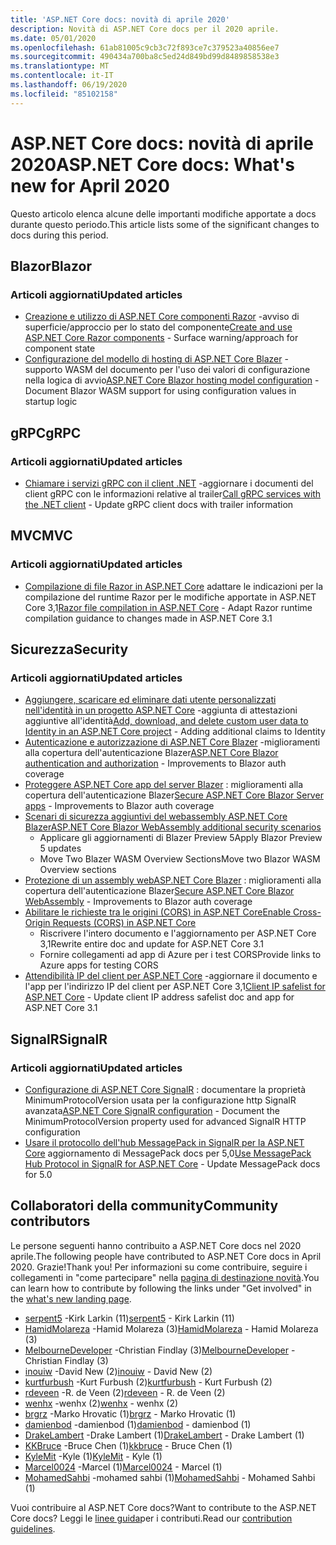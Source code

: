 ```yaml
---
title: 'ASP.NET Core docs: novità di aprile 2020'
description: Novità di ASP.NET Core docs per il 2020 aprile.
ms.date: 05/01/2020
ms.openlocfilehash: 61ab81005c9cb3c72f893ce7c379523a40856ee7
ms.sourcegitcommit: 490434a700ba8c5ed24d849bd99d8489858538e3
ms.translationtype: MT
ms.contentlocale: it-IT
ms.lasthandoff: 06/19/2020
ms.locfileid: "85102158"
---
```

# <a name="aspnet-core-docs-whats-new-for-april-2020"></a><span data-ttu-id="576ff-103">ASP.NET Core docs: novità di aprile 2020</span><span class="sxs-lookup"><span data-stu-id="576ff-103">ASP.NET Core docs: What's new for April 2020</span></span>

<span data-ttu-id="576ff-104">Questo articolo elenca alcune delle importanti modifiche apportate a docs durante questo periodo.</span><span class="sxs-lookup"><span data-stu-id="576ff-104">This article lists some of the significant changes to docs during this period.</span></span>

## <a name="blazor"></a><span data-ttu-id="576ff-105">Blazor</span><span class="sxs-lookup"><span data-stu-id="576ff-105">Blazor</span></span>

### <a name="updated-articles"></a><span data-ttu-id="576ff-106">Articoli aggiornati</span><span class="sxs-lookup"><span data-stu-id="576ff-106">Updated articles</span></span>

- <span data-ttu-id="576ff-107">[Creazione e utilizzo di ASP.NET Core componenti Razor](../blazor/components/index.md) -avviso di superficie/approccio per lo stato del componente</span><span class="sxs-lookup"><span data-stu-id="576ff-107">[Create and use ASP.NET Core Razor components](../blazor/components/index.md) - Surface warning/approach for component state</span></span>
- <span data-ttu-id="576ff-108">[Configurazione del modello di hosting di ASP.NET Core Blazer](../blazor/fundamentals/additional-scenarios.md) -supporto WASM del documento per l'uso dei valori di configurazione nella logica di avvio</span><span class="sxs-lookup"><span data-stu-id="576ff-108">[ASP.NET Core Blazor hosting model configuration](../blazor/fundamentals/additional-scenarios.md) - Document Blazor WASM support for using configuration values in startup logic</span></span>

## <a name="grpc"></a><span data-ttu-id="576ff-109">gRPC</span><span class="sxs-lookup"><span data-stu-id="576ff-109">gRPC</span></span>

### <a name="updated-articles"></a><span data-ttu-id="576ff-110">Articoli aggiornati</span><span class="sxs-lookup"><span data-stu-id="576ff-110">Updated articles</span></span>

- <span data-ttu-id="576ff-111">[Chiamare i servizi gRPC con il client .NET](../grpc/client.md) -aggiornare i documenti del client gRPC con le informazioni relative al trailer</span><span class="sxs-lookup"><span data-stu-id="576ff-111">[Call gRPC services with the .NET client](../grpc/client.md) - Update gRPC client docs with trailer information</span></span>

## <a name="mvc"></a><span data-ttu-id="576ff-112">MVC</span><span class="sxs-lookup"><span data-stu-id="576ff-112">MVC</span></span>

### <a name="updated-articles"></a><span data-ttu-id="576ff-113">Articoli aggiornati</span><span class="sxs-lookup"><span data-stu-id="576ff-113">Updated articles</span></span>

- <span data-ttu-id="576ff-114">[Compilazione di file Razor in ASP.NET Core](../mvc/views/view-compilation.md) adattare le indicazioni per la compilazione del runtime Razor per le modifiche apportate in ASP.NET Core 3,1</span><span class="sxs-lookup"><span data-stu-id="576ff-114">[Razor file compilation in ASP.NET Core](../mvc/views/view-compilation.md) - Adapt Razor runtime compilation guidance to changes made in ASP.NET Core 3.1</span></span>

## <a name="security"></a><span data-ttu-id="576ff-115">Sicurezza</span><span class="sxs-lookup"><span data-stu-id="576ff-115">Security</span></span>

### <a name="updated-articles"></a><span data-ttu-id="576ff-116">Articoli aggiornati</span><span class="sxs-lookup"><span data-stu-id="576ff-116">Updated articles</span></span>

- <span data-ttu-id="576ff-117">[Aggiungere, scaricare ed eliminare dati utente personalizzati nell'identità in un progetto ASP.NET Core](../security/authentication/add-user-data.md) -aggiunta di attestazioni aggiuntive all'identità</span><span class="sxs-lookup"><span data-stu-id="576ff-117">[Add, download, and delete custom user data to Identity in an ASP.NET Core project](../security/authentication/add-user-data.md) - Adding additional claims to Identity</span></span>
- <span data-ttu-id="576ff-118">[Autenticazione e autorizzazione di ASP.NET Core Blazer](../blazor/security/index.md) -miglioramenti alla copertura dell'autenticazione Blazer</span><span class="sxs-lookup"><span data-stu-id="576ff-118">[ASP.NET Core Blazor authentication and authorization](../blazor/security/index.md) - Improvements to Blazor auth coverage</span></span>
- <span data-ttu-id="576ff-119">[Proteggere ASP.NET Core app del server Blazer](../blazor/security/server/index.md) : miglioramenti alla copertura dell'autenticazione Blazer</span><span class="sxs-lookup"><span data-stu-id="576ff-119">[Secure ASP.NET Core Blazor Server apps](../blazor/security/server/index.md) - Improvements to Blazor auth coverage</span></span>
- [<span data-ttu-id="576ff-120">Scenari di sicurezza aggiuntivi del webassembly ASP.NET Core Blazer</span><span class="sxs-lookup"><span data-stu-id="576ff-120">ASP.NET Core Blazor WebAssembly additional security scenarios</span></span>](../blazor/security/webassembly/additional-scenarios.md)
  - <span data-ttu-id="576ff-121">Applicare gli aggiornamenti di Blazer Preview 5</span><span class="sxs-lookup"><span data-stu-id="576ff-121">Apply Blazor Preview 5 updates</span></span>
  - <span data-ttu-id="576ff-122">Move Two Blazer WASM Overview Sections</span><span class="sxs-lookup"><span data-stu-id="576ff-122">Move two Blazor WASM Overview sections</span></span>
- <span data-ttu-id="576ff-123">[Protezione di un assembly webASP.NET Core Blazer](../blazor/security/webassembly/index.md) : miglioramenti alla copertura dell'autenticazione Blazer</span><span class="sxs-lookup"><span data-stu-id="576ff-123">[Secure ASP.NET Core Blazor WebAssembly](../blazor/security/webassembly/index.md) - Improvements to Blazor auth coverage</span></span>
- [<span data-ttu-id="576ff-124">Abilitare le richieste tra le origini (CORS) in ASP.NET Core</span><span class="sxs-lookup"><span data-stu-id="576ff-124">Enable Cross-Origin Requests (CORS) in ASP.NET Core</span></span>](../security/cors.md)
  - <span data-ttu-id="576ff-125">Riscrivere l'intero documento e l'aggiornamento per ASP.NET Core 3,1</span><span class="sxs-lookup"><span data-stu-id="576ff-125">Rewrite entire doc and update for ASP.NET Core 3.1</span></span>
  - <span data-ttu-id="576ff-126">Fornire collegamenti ad app di Azure per i test CORS</span><span class="sxs-lookup"><span data-stu-id="576ff-126">Provide links to Azure apps for testing CORS</span></span>
- <span data-ttu-id="576ff-127">[Attendibilità IP del client per ASP.NET Core](../security/ip-safelist.md) -aggiornare il documento e l'app per l'indirizzo IP del client per ASP.NET Core 3,1</span><span class="sxs-lookup"><span data-stu-id="576ff-127">[Client IP safelist for ASP.NET Core](../security/ip-safelist.md) - Update client IP address safelist doc and app for ASP.NET Core 3.1</span></span>

## <a name="signalr"></a><span data-ttu-id="576ff-128">SignalR</span><span class="sxs-lookup"><span data-stu-id="576ff-128">SignalR</span></span>

### <a name="updated-articles"></a><span data-ttu-id="576ff-129">Articoli aggiornati</span><span class="sxs-lookup"><span data-stu-id="576ff-129">Updated articles</span></span>

- <span data-ttu-id="576ff-130">[Configurazione di ASP.NET Core SignalR](../signalr/configuration.md) : documentare la proprietà MinimumProtocolVersion usata per la configurazione http SignalR avanzata</span><span class="sxs-lookup"><span data-stu-id="576ff-130">[ASP.NET Core SignalR configuration](../signalr/configuration.md) - Document the MinimumProtocolVersion property used for advanced SignalR HTTP configuration</span></span>
- <span data-ttu-id="576ff-131">[Usare il protocollo dell'hub MessagePack in SignalR per la ASP.NET Core](../signalr/messagepackhubprotocol.md) aggiornamento di MessagePack docs per 5,0</span><span class="sxs-lookup"><span data-stu-id="576ff-131">[Use MessagePack Hub Protocol in SignalR for ASP.NET Core](../signalr/messagepackhubprotocol.md) - Update MessagePack docs for 5.0</span></span>

## <a name="community-contributors"></a><span data-ttu-id="576ff-132">Collaboratori della community</span><span class="sxs-lookup"><span data-stu-id="576ff-132">Community contributors</span></span>

<span data-ttu-id="576ff-133">Le persone seguenti hanno contribuito a ASP.NET Core docs nel 2020 aprile.</span><span class="sxs-lookup"><span data-stu-id="576ff-133">The following people have contributed to ASP.NET Core docs in April 2020.</span></span> <span data-ttu-id="576ff-134">Grazie!</span><span class="sxs-lookup"><span data-stu-id="576ff-134">Thank you!</span></span> <span data-ttu-id="576ff-135">Per informazioni su come contribuire, seguire i collegamenti in "come partecipare" nella [pagina di destinazione novità](index.yml).</span><span class="sxs-lookup"><span data-stu-id="576ff-135">You can learn how to contribute by following the links under "Get involved" in the [what's new landing page](index.yml).</span></span>

- <span data-ttu-id="576ff-136">[serpent5](https://github.com/serpent5) -Kirk Larkin (11)</span><span class="sxs-lookup"><span data-stu-id="576ff-136">[serpent5](https://github.com/serpent5) - Kirk Larkin (11)</span></span>
- <span data-ttu-id="576ff-137">[HamidMolareza](https://github.com/HamidMolareza) -Hamid Molareza (3)</span><span class="sxs-lookup"><span data-stu-id="576ff-137">[HamidMolareza](https://github.com/HamidMolareza) - Hamid Molareza (3)</span></span>
- <span data-ttu-id="576ff-138">[MelbourneDeveloper](https://github.com/MelbourneDeveloper) -Christian Findlay (3)</span><span class="sxs-lookup"><span data-stu-id="576ff-138">[MelbourneDeveloper](https://github.com/MelbourneDeveloper) - Christian Findlay (3)</span></span>
- <span data-ttu-id="576ff-139">[inouiw](https://github.com/inouiw) -David New (2)</span><span class="sxs-lookup"><span data-stu-id="576ff-139">[inouiw](https://github.com/inouiw) - David New (2)</span></span>
- <span data-ttu-id="576ff-140">[kurtfurbush](https://github.com/kurtfurbush) -Kurt Furbush (2)</span><span class="sxs-lookup"><span data-stu-id="576ff-140">[kurtfurbush](https://github.com/kurtfurbush) - Kurt Furbush (2)</span></span>
- <span data-ttu-id="576ff-141">[rdeveen](https://github.com/rdeveen) -R. de Veen (2)</span><span class="sxs-lookup"><span data-stu-id="576ff-141">[rdeveen](https://github.com/rdeveen) - R. de Veen (2)</span></span>
- <span data-ttu-id="576ff-142">[wenhx](https://github.com/wenhx) -wenhx (2)</span><span class="sxs-lookup"><span data-stu-id="576ff-142">[wenhx](https://github.com/wenhx) - wenhx (2)</span></span>
- <span data-ttu-id="576ff-143">[brgrz](https://github.com/brgrz) -Marko Hrovatic (1)</span><span class="sxs-lookup"><span data-stu-id="576ff-143">[brgrz](https://github.com/brgrz) - Marko Hrovatic (1)</span></span>
- <span data-ttu-id="576ff-144">[damienbod](https://github.com/damienbod) -damienbod (1)</span><span class="sxs-lookup"><span data-stu-id="576ff-144">[damienbod](https://github.com/damienbod) - damienbod (1)</span></span>
- <span data-ttu-id="576ff-145">[DrakeLambert](https://github.com/DrakeLambert) -Drake Lambert (1)</span><span class="sxs-lookup"><span data-stu-id="576ff-145">[DrakeLambert](https://github.com/DrakeLambert) - Drake Lambert (1)</span></span>
- <span data-ttu-id="576ff-146">[KKBruce](https://github.com/kkbruce) -Bruce Chen (1)</span><span class="sxs-lookup"><span data-stu-id="576ff-146">[kkbruce](https://github.com/kkbruce) - Bruce Chen (1)</span></span>
- <span data-ttu-id="576ff-147">[KyleMit](https://github.com/KyleMit) -Kyle (1)</span><span class="sxs-lookup"><span data-stu-id="576ff-147">[KyleMit](https://github.com/KyleMit) - Kyle (1)</span></span>
- <span data-ttu-id="576ff-148">[Marcel0024](https://github.com/Marcel0024) -Marcel (1)</span><span class="sxs-lookup"><span data-stu-id="576ff-148">[Marcel0024](https://github.com/Marcel0024) - Marcel (1)</span></span>
- <span data-ttu-id="576ff-149">[MohamedSahbi](https://github.com/MohamedSahbi) -mohamed sahbi (1)</span><span class="sxs-lookup"><span data-stu-id="576ff-149">[MohamedSahbi](https://github.com/MohamedSahbi) - Mohamed Sahbi (1)</span></span>

<span data-ttu-id="576ff-150">Vuoi contribuire al ASP.NET Core docs?</span><span class="sxs-lookup"><span data-stu-id="576ff-150">Want to contribute to the ASP.NET Core docs?</span></span> <span data-ttu-id="576ff-151">Leggi le [linee guida](https://github.com/dotnet/AspNetCore.Docs/blob/master/CONTRIBUTING.md)per i contributi.</span><span class="sxs-lookup"><span data-stu-id="576ff-151">Read our [contribution guidelines](https://github.com/dotnet/AspNetCore.Docs/blob/master/CONTRIBUTING.md).</span></span>
